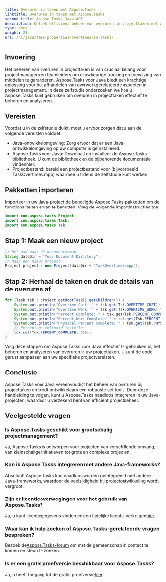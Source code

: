 ```yaml
---
title: Overuren in taken met Aspose.Tasks
linktitle: Overuren in taken met Aspose.Tasks
second_title: Aspose.Tasks Java-API
description: Ontdek efficiënt beheer van overuren in projecttaken met Aspose.Tasks voor Java. Vereenvoudig moeiteloos het volgen en toewijzen van middelen.
type: docs
weight: 23
url: /nl/java/task-properties/overtimes-in-tasks/
---
```

## Invoering
Het beheren van overuren in projecttaken is van cruciaal belang voor projectmanagers en teamleiders om nauwkeurige tracking en toewijzing van middelen te garanderen. Aspose.Tasks voor Java biedt een krachtige oplossing voor het afhandelen van overwerkgerelateerde aspecten in projectmanagement. In deze zelfstudie onderzoeken we hoe u Aspose.Tasks kunt gebruiken om overuren in projecttaken effectief te beheren en analyseren.
## Vereisten
Voordat u in de zelfstudie duikt, moet u ervoor zorgen dat u aan de volgende vereisten voldoet:
- Java-ontwikkelomgeving: Zorg ervoor dat er een Java-ontwikkelomgeving op uw computer is geïnstalleerd.
-  Aspose.Tasks voor Java: Download en installeer de Aspose.Tasks-bibliotheek. U kunt de bibliotheek en de bijbehorende documentatie vinden[hier](https://reference.aspose.com/tasks/java/).
- Projectbestand: bereid een projectbestand voor (bijvoorbeeld TaskOvertimes.mpp) waarmee u tijdens de zelfstudie kunt werken.
## Pakketten importeren
Importeer in uw Java-project de benodigde Aspose.Tasks-pakketten om de functionaliteiten ervan te benutten. Voeg de volgende importinstructies toe:
```java
import com.aspose.tasks.Project;
import com.aspose.tasks.Task;
import com.aspose.tasks.Tsk;
```
## Stap 1: Maak een nieuw project
```java
// Het pad naar de documentenmap.
String dataDir = "Your Document Directory";
// Maak een nieuw project
Project project = new Project(dataDir + "TaskOvertimes.mpp");
```
## Stap 2: Herhaal de taken en druk de details van de overuren af
```java
for (Task tsk : project.getRootTask().getChildren()) {
    System.out.println("Overtime Cost: " + tsk.get(Tsk.OVERTIME_COST));
    System.out.println("Overtime Work: " + tsk.get(Tsk.OVERTIME_WORK).toString());
    System.out.println("Percent Complete: " + tsk.get(Tsk.PERCENT_COMPLETE));
    System.out.println("Percent Work Complete: " + tsk.get(Tsk.PERCENT_WORK_COMPLETE).toString());
    System.out.println("Physical Percent Complete: " + tsk.get(Tsk.PHYSICAL_PERCENT_COMPLETE).toString());
    // Percentage voltooid instellen
    tsk.set(Tsk.PERCENT_COMPLETE, 100);
}
```
Volg deze stappen om Aspose.Tasks voor Java effectief te gebruiken bij het beheren en analyseren van overuren in uw projecttaken. U kunt de code gerust aanpassen aan uw specifieke projectvereisten.
## Conclusie
Aspose.Tasks voor Java vereenvoudigt het beheer van overuren bij projecttaken en biedt ontwikkelaars een robuuste set tools. Door deze handleiding te volgen, kunt u Aspose.Tasks naadloos integreren in uw Java-projecten, waardoor u verzekerd bent van efficiënt projectbeheer.
## Veelgestelde vragen
### Is Aspose.Tasks geschikt voor grootschalig projectmanagement?
Ja, Aspose.Tasks is ontworpen voor projecten van verschillende omvang, van kleinschalige initiatieven tot grote en complexe projecten.
### Kan ik Aspose.Tasks integreren met andere Java-frameworks?
Absoluut! Aspose.Tasks kan naadloos worden geïntegreerd met andere Java-frameworks, waardoor de veelzijdigheid bij projectontwikkeling wordt vergroot.
### Zijn er licentieoverwegingen voor het gebruik van Aspose.Tasks?
 Ja, u kunt licentiegegevens vinden en een tijdelijke licentie verkrijgen[hier](https://purchase.aspose.com/temporary-license/).
### Waar kan ik hulp zoeken of Aspose.Tasks-gerelateerde vragen bespreken?
 Bezoek de[Aspose.Tasks-forum](https://forum.aspose.com/c/tasks/15) om met de gemeenschap in contact te komen en steun te zoeken.
### Is er een gratis proefversie beschikbaar voor Aspose.Tasks?
 Ja, u heeft toegang tot de gratis proefversie[hier](https://releases.aspose.com/).